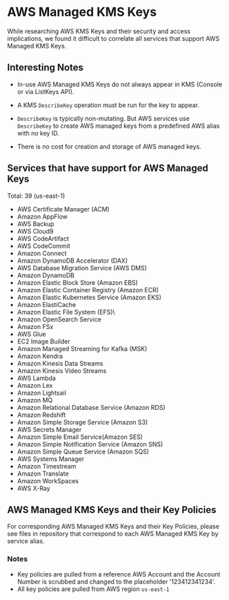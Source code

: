# AWS Managed KMS Keys

While researching AWS KMS Keys and their security and access implications, we found it difficult to correlate all services that support AWS Managed KMS Keys.

## Interesting Notes

* In-use AWS Managed KMS Keys do not always appear in KMS (Console or via ListKeys API).
  
* A KMS `DescribeKey` operation must be run for the key to appear.

* `DescribeKey` is typically non-mutating.  But AWS services use `DescribeKey` to create AWS managed keys from a predefined AWS alias with no key ID.

* There is no cost for creation and storage of AWS managed keys.

## Services that have support for AWS Managed Keys

Total: 39 (us-east-1)
- AWS Certificate Manager (ACM)
- Amazon AppFlow
- AWS Backup
- AWS Cloud9
- AWS CodeArtifact
- AWS CodeCommit
- Amazon Connect
- Amazon DynamoDB Accelerator (DAX)
- AWS Database Migration Service (AWS DMS)
- Amazon DynamoDB
- Amazon Elastic Block Store (Amazon EBS)
- Amazon Elastic Container Registry (Amazon ECR)
- Amazon Elastic Kubernetes Service (Amazon EKS)
- Amazon ElastiCache
- Amazon Elastic File System (EFS)\
- Amazon OpenSearch Service
- Amazon FSx
- AWS Glue
- EC2 Image Builder
- Amazon Managed Streaming for Kafka (MSK)
- Amazon Kendra
- Amazon Kinesis Data Streams
- Amazon Kinesis Video Streams
- AWS Lambda
- Amazon Lex
- Amazon Lightsail
- Amazon MQ
- Amazon Relational Database Service (Amazon RDS)
- Amazon Redshift
- Amazon Simple Storage Service (Amazon S3)
- AWS Secrets Manager
- Amazon Simple Email Service(Amazon SES)
- Amazon Simple Notification Service (Amazon SNS)
- Amazon Simple Queue Service (Amazon SQS)
- AWS Systems Manager
- Amazon Timestream
- Amazon Translate
- Amazon WorkSpaces
- AWS X-Ray

## AWS Managed KMS Keys and their Key Policies

For corresponding AWS Managed KMS Keys and their Key Policies, please see files in repository that correspond to each AWS Managed KMS Key by service alias.

### Notes
- Key policies are pulled from a reference AWS Account and the Account Number is scrubbed and changed to the placeholder '123412341234'.
- All key policies are pulled from AWS region `us-east-1`
